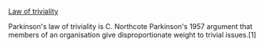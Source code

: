 [Law of triviality](https://en.wikipedia.org/wiki/Law_of_triviality)

Parkinson's law of triviality is C. Northcote Parkinson's 1957 argument that members of an organisation give disproportionate weight to trivial issues.[1]


